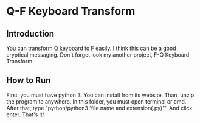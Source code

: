 # Q-F Keyboard Transform

## Introduction
You can transform Q keyboard to F easily.
I think this can be a good cryptical messaging.
Don't forget look my another project, F-Q Keyboard Transform.

## How to Run
First, you must have python 3. You can install from its website.
Than, unzip the program to anywhere. In this folder, you must open terminal or cmd.
After that, type "python/python3 'file name and extension(.py)'".
And click enter.
That's it!
